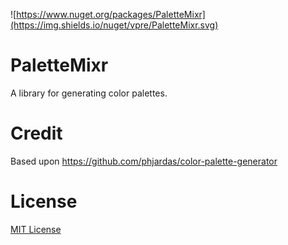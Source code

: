 ![https://www.nuget.org/packages/PaletteMixr](https://img.shields.io/nuget/vpre/PaletteMixr.svg)

# PaletteMixr
A library for generating color palettes.


# Credit

Based upon https://github.com/phjardas/color-palette-generator


# License

[MIT License](LICENSE)

